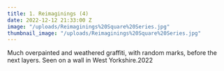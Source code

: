 ```yaml
---
title: 1. Reimaginings (4)
date: 2022-12-12 21:33:00 Z
image: "/uploads/Reimaginings%20Square%20Series.jpg"
thumbnail_image: "/uploads/Reimaginings%20Square%20Series.jpg"
---
```


Much overpainted and weathered graffiti, with random marks, before the next layers. Seen on a wall in West Yorkshire.2022 